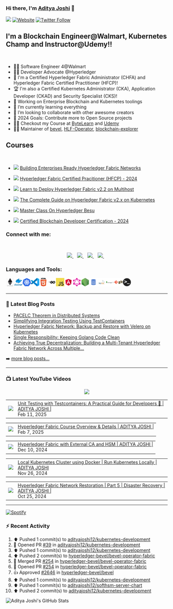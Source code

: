 ### Hi there, I'm [Aditya Joshi][website] 👋
![](https://komarev.com/ghpvc/?username=adityajoshi12&style=flat-square&label=PROFILE+VIEWS)
[![Website](https://img.shields.io/website?label=adityajoshi.online&style=for-the-badge&url=https%3A%2F%2Fadityajoshi.online)](https://adityajoshi.online)
[![Twitter Follow](https://img.shields.io/twitter/follow/adityaajoshi12?color=1DA1F2&logo=twitter&style=for-the-badge)](https://twitter.com/intent/follow?original_referer=https%3A%2F%2Fgithub.com%2Fadityajoshi12&screen_name=adityaajoshi12)

## I'm a Blockchain Engineer@Walmart, Kubernetes Champ and Instructor@Udemy!!
<br>

- 👨‍💻 Software Engineer 4@Walmart
- 👨‍💻 Developer Advocate @Hyperledger
- 🔭 I'm a Certified Hyperledger Fabric Administrator (CHFA) and Hyperledger Fabric Certified Practitioner (HFCP)!
- 🏆 I'm also a Certified Kubernetes Administrator (CKA), Application Developer (CKAD) and Security Specialist (CKS)!
- 🥅 Working on Enterprise Blockchain and Kubernetes toolings
- 🌱 I’m currently learning everything
- 👯 I’m looking to collaborate with other awesome creators
- 🥅 2024 Goals: Contribute more to Open Source projects
- 👨‍💻 Checkout my Course at [ByteLearn](https://courses.bytelearn.in/s/store) and [Udemy](https://www.udemy.com/user/aditya-joshi-9/)
- 🦸‍♂️ Maintainer of [bevel](https://github.com/hyperledger/bevel), [HLF-Operator](https://github.com/hyperledger/bevel-operator-fabric), [blockchain-explorer](https://github.com/hyperledger-labs/blockchain-explorer)

## Courses
<br>

- <img src="https://d502jbuhuh9wk.cloudfront.net/courses/651a3f0ce4b05be61a8c93b5/651a3f0ce4b05be61a8c93b5_scaled_cover.jpg" width="100px"/> [Building Enterprises Ready Hyperledger Fabric Networks](https://courses.bytelearn.in/courses/Building-Enterprises-Ready-Hyperledger-Fabric-Networks-651a3f0ce4b05be61a8c93b5-651a3f0ce4b05be61a8c93b5)
- <img src="https://d502jbuhuh9wk.cloudfront.net/courses/6582a990e4b0f762acd78a07/6582a990e4b0f762acd78a07_scaled_cover.jpg" width="100px"/> [Hyperledger Fabric Certified Pracitioner (HFCP) - 2024](https://courses.bytelearn.in/courses/Hyperledger-Fabric-Certified-Practitioner-HFCP-6582a990e4b0f762acd78a07)
- <img src="https://img-c.udemycdn.com/course/240x135/3741540_d31f_4.jpg" width="100px"/> [Learn to Deploy Hyperledger Fabric v2.2 on Multihost](https://udemy.com/course/learn-to-deploy-hyperledger-fabric-v22-on-multihost/)

- <img src="https://img-c.udemycdn.com/course/240x135/3970920_6f16_4.jpg" width="100px"/> [The Complete Guide on Hyperledger Fabric v2.x on Kubernetes](https://www.udemy.com/course/hyperledger-fabric-on-kubernetes-complete-guide)

- <img src="https://img-c.udemycdn.com/course/240x135/3815532_1edc_2.jpg" width="100px"/> [Master Class On Hyperledger Besu](https://udemy.com/course/hyperledger-besu-master-class)

- <img src="https://img-c.udemycdn.com/course/240x135/3814476_e3c7.jpg" width="100px"/> [Certified Blockchain Developer Certification - 2024](https://www.udemy.com/course/certified-blockchain-developer-certification)



### Connect with me:
<br>
<p align='center'>

  <a target="_blank" rel="noopener noreferrer" href="https://twitter.com/adityaajoshi12">
    <img src="https://img.shields.io/badge/Twitter-1DA1F2?style=for-the-badge&logo=twitter&logoColor=white" />        
  </a>&nbsp;&nbsp;
  
  <a target="_blank" rel="noopener noreferrer" href="https://www.linkedin.com/in/adityajoshi12/">
    <img src="https://img.shields.io/badge/linkedin-%230077B5.svg?&style=for-the-badge&logo=linkedin&logoColor=white" />
  </a>&nbsp;&nbsp;
  
  <a target="_blank" rel="noopener noreferrer" href="https://www.instagram.com/joshiaditya12/">
    <img src="https://img.shields.io/badge/Instagram-E4405F?style=for-the-badge&logo=stack-overflow&logoColor=white" />
  </a>&nbsp;&nbsp;
  
  <a target="_blank" rel="noopener noreferrer" href="https://t.me/adityajoshi12">
    <img src="https://img.shields.io/badge/Telegram-2CA5E0?style=for-the-badge&logo=telegram&logoColor=white" />        
  </a>&nbsp;&nbsp;
</p>



### Languages and Tools:

[<img align="left" alt="Visual Studio Code" width="26px" src="https://raw.githubusercontent.com/github/explore/80688e429a7d4ef2fca1e82350fe8e3517d3494d/topics/ethereum/ethereum.png" />](https://www.ethereum.org/)

[<img align="left" alt="Visual Studio Code" width="26px" src="https://raw.githubusercontent.com/github/explore/80688e429a7d4ef2fca1e82350fe8e3517d3494d/topics/docker/docker.png" />](https://www.docker.com/)

[<img align="left" alt="Visual Studio Code" width="26px" src="https://raw.githubusercontent.com/github/explore/80688e429a7d4ef2fca1e82350fe8e3517d3494d/topics/kubernetes/kubernetes.png" />](https://kubernetes.io/)

[<img align="left" alt="Visual Studio Code" width="26px" src="https://raw.githubusercontent.com/github/explore/80688e429a7d4ef2fca1e82350fe8e3517d3494d/topics/visual-studio-code/visual-studio-code.png" />](https://code.visualstudio.com/)
[<img align="left" alt="HTML5" width="26px" src="https://raw.githubusercontent.com/github/explore/80688e429a7d4ef2fca1e82350fe8e3517d3494d/topics/html/html.png" />](https://en.wikipedia.org/wiki/html)

[<img align="left" alt="golang" width="26px" src="https://raw.githubusercontent.com/github/explore/80688e429a7d4ef2fca1e82350fe8e3517d3494d/topics/go/go.png" />](https://go.dev)
[<img align="left" alt="JavaScript" width="26px" src="https://raw.githubusercontent.com/github/explore/80688e429a7d4ef2fca1e82350fe8e3517d3494d/topics/javascript/javascript.png" />](https://www.javascript.com/)
[<img align="left" alt="Angular" width="26px" src="https://raw.githubusercontent.com/github/explore/80688e429a7d4ef2fca1e82350fe8e3517d3494d/topics/angular/angular.png" />](https://angular.io)

[<img align="left" alt="GraphQL" width="26px" src="https://raw.githubusercontent.com/github/explore/80688e429a7d4ef2fca1e82350fe8e3517d3494d/topics/graphql/graphql.png" />](https://graphql.org)
[<img align="left" alt="Node.js" width="26px" src="https://raw.githubusercontent.com/github/explore/80688e429a7d4ef2fca1e82350fe8e3517d3494d/topics/nodejs/nodejs.png" />](https://nodejs.org)
[<img align="left" alt="SQL" width="26px" src="https://raw.githubusercontent.com/github/explore/80688e429a7d4ef2fca1e82350fe8e3517d3494d/topics/sql/sql.png" />](https://en.wikipedia.org/wiki/sql)
[<img align="left" alt="MySQL" width="26px" src="https://raw.githubusercontent.com/github/explore/80688e429a7d4ef2fca1e82350fe8e3517d3494d/topics/mysql/mysql.png" />](https://mysql.com)
[<img align="left" alt="MongoDB" width="26px" src="https://raw.githubusercontent.com/github/explore/80688e429a7d4ef2fca1e82350fe8e3517d3494d/topics/mongodb/mongodb.png" />](https://mongodb.com)
[<img align="left" alt="Git" width="26px" src="https://raw.githubusercontent.com/github/explore/80688e429a7d4ef2fca1e82350fe8e3517d3494d/topics/git/git.png" />](https://git-scm.com)

[<img align="left" alt="Terminal" width="26px" src="https://raw.githubusercontent.com/github/explore/80688e429a7d4ef2fca1e82350fe8e3517d3494d/topics/terminal/terminal.png" />](https://en.wikipedia.org/wiki/computer_terminal)

<br />
<br />

---

### 📕 Latest Blog Posts

<!-- BLOG-POST-LIST:START -->
- [PACELC Theorem in Distributed Systems](https://levelup.gitconnected.com/pacelc-theorem-in-distributed-systems-7fecd401bb02?source=rss-63332736e4ac------2)
- [Simplifying Integration Testing Using TestContainers](https://levelup.gitconnected.com/simplifying-integration-testing-using-testcontainers-97b5fe03c101?source=rss-63332736e4ac------2)
- [Hyperledger Fabric Network: Backup and Restore with Velero on Kubernetes](https://levelup.gitconnected.com/hyperledger-fabric-network-backup-and-restore-with-velero-on-kubernetes-b14429b4bdd9?source=rss-63332736e4ac------2)
- [Single Responsibility: Keeping Golang Code Clean](https://levelup.gitconnected.com/single-responsibility-keeping-golang-code-clean-c7fe03333331?source=rss-63332736e4ac------2)
- [Achieving True Decentralization: Building a Multi-Tenant Hyperledger Fabric Network Across Multiple…](https://medium.com/coinmonks/achieving-true-decentralization-building-a-multi-tenant-hyperledger-fabric-network-across-multiple-1e085ddaea50?source=rss-63332736e4ac------2)
<!-- BLOG-POST-LIST:END -->

➡️ [more blog posts...](https://medium.com/@adityaprakashjoshi1)

---

### 📺 Latest YouTube Videos

<div align="center">

[<img src="https://img.shields.io/badge/-Subscribe-red?style=for-the-badge&logo=youtube&logoColor=white"/>](https://www.youtube.com/channel/UCL0SMt31uGzKqbKCQ7Zprxg?sub_confirmation=1)

</div>

<!-- YOUTUBE:START --><table><tr><td><a href="https://www.youtube.com/watch?v=qvAlVY59Oxo"><img width="140px" src="https://i.ytimg.com/vi/qvAlVY59Oxo/mqdefault.jpg"></a></td>
<td><a href="https://www.youtube.com/watch?v=qvAlVY59Oxo">Unit Testing with Testcontainers: A Practical Guide for Developers 🚀 | ADITYA JOSHI |</a><br/>Feb 11, 2025</td></tr></table>
<table><tr><td><a href="https://www.youtube.com/watch?v=zk9c-0ZOnIM"><img width="140px" src="https://i.ytimg.com/vi/zk9c-0ZOnIM/mqdefault.jpg"></a></td>
<td><a href="https://www.youtube.com/watch?v=zk9c-0ZOnIM">Hyperledger Fabric Course Overview &amp; Details | ADITYA JOSHI |</a><br/>Feb 7, 2025</td></tr></table>
<table><tr><td><a href="https://www.youtube.com/watch?v=ebl4mSnKazY"><img width="140px" src="https://i.ytimg.com/vi/ebl4mSnKazY/mqdefault.jpg"></a></td>
<td><a href="https://www.youtube.com/watch?v=ebl4mSnKazY">Hyperledger Fabric with External CA and HSM | ADITYA JOSHI |</a><br/>Dec 10, 2024</td></tr></table>
<table><tr><td><a href="https://www.youtube.com/watch?v=ekO2OSLQFQQ"><img width="140px" src="https://i.ytimg.com/vi/ekO2OSLQFQQ/mqdefault.jpg"></a></td>
<td><a href="https://www.youtube.com/watch?v=ekO2OSLQFQQ">Local Kubernetes Cluster using Docker | Run Kubernetes Locally | ADITYA JOSHI</a><br/>Nov 26, 2024</td></tr></table>
<table><tr><td><a href="https://www.youtube.com/watch?v=QGSNt2ByufY"><img width="140px" src="https://i.ytimg.com/vi/QGSNt2ByufY/mqdefault.jpg"></a></td>
<td><a href="https://www.youtube.com/watch?v=QGSNt2ByufY">Hyperledger Fabric Network Restoration | Part 5 | Disaster Recovery | ADITYA JOSHI |</a><br/>Oct 25, 2024</td></tr></table>
<!-- YOUTUBE:END -->


---

[![Spotify](https://spotify-adityajoshi12.vercel.app/api/spotify)](https://open.spotify.com/user/skoldlhi3ffyvmx2ev5b8furk)


### :zap: Recent Activity

<!--RECENT_ACTIVITY:start-->
1. ⬆️ Pushed 1 commit(s) to [adityajoshi12/kubernetes-development](https://github.com/adityajoshi12/kubernetes-development)
2. 💪 Opened PR [#39](https://github.com/adityajoshi12/kubernetes-development/pull/39) in [adityajoshi12/kubernetes-development](https://github.com/adityajoshi12/kubernetes-development)
3. ⬆️ Pushed 1 commit(s) to [adityajoshi12/kubernetes-development](https://github.com/adityajoshi12/kubernetes-development)
4. ⬆️ Pushed 2 commit(s) to [hyperledger-bevel/bevel-operator-fabric](https://github.com/hyperledger-bevel/bevel-operator-fabric)
5. 🎉 Merged PR [#254](https://github.com/hyperledger-bevel/bevel-operator-fabric/pull/254) in [hyperledger-bevel/bevel-operator-fabric](https://github.com/hyperledger-bevel/bevel-operator-fabric)
6. 💪 Opened PR [#254](https://github.com/hyperledger-bevel/bevel-operator-fabric/pull/254) in [hyperledger-bevel/bevel-operator-fabric](https://github.com/hyperledger-bevel/bevel-operator-fabric)
7. 👍 Approved [#2646](https://github.com/hyperledger-bevel/bevel/pull/2646#pullrequestreview-2619625414) in [hyperledger-bevel/bevel](https://github.com/hyperledger-bevel/bevel)
8. ⬆️ Pushed 1 commit(s) to [adityajoshi12/kubernetes-development](https://github.com/adityajoshi12/kubernetes-development)
9. ⬆️ Pushed 1 commit(s) to [adityajoshi12/softhsm-server-chart](https://github.com/adityajoshi12/softhsm-server-chart)
10. ⬆️ Pushed 2 commit(s) to [adityajoshi12/kubernetes-development](https://github.com/adityajoshi12/kubernetes-development)
<!--RECENT_ACTIVITY:end-->


<p align='center'>
<a href="https://github-readme-stats-cqs1s6mnh-adityajoshi12.vercel.app/api?username=adityajoshi12&show_icons=true&hide_border=true&count_private=true" target="_blank" rel="noopener noreferrer">
  <img align="left" alt="Aditya Joshi's GitHub Stats" src="https://github-readme-stats-cqs1s6mnh-adityajoshi12.vercel.app/api?username=adityajoshi12&show_icons=true&hide_border=true&count_private=true" />
</a>
</p>



[website]: https://adityajoshi.online
[course]: https://courses.bytelearn.in/s/store
[twitter]: https://twitter.com/adityaajoshi12
[instagram]: https://instagram.com/aditya_joshi_official
[linkedin]: https://linkedin.com/in/adityajoshi12

